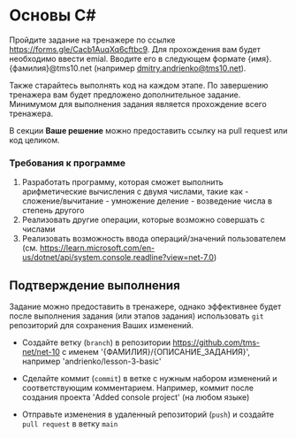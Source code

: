 # Основы C#
Пройдите задание на тренажере по ссылке https://forms.gle/Cacb1AuqXq6cftbc9. Для прохождения вам будет необходимо ввести emial. Вводите его в следующем формате {имя}.{фамилия}@tms10.net (например dmitry.andrienko@tms10.net).

Также старайтесь выполнять код на каждом этапе. По завершению тренажера вам будет предложено дополнительное задание. Минимумом для выполнения задания является прохождение всего тренажера.

В секции **Ваше решение** можно предоставить ссылку на pull request или код целиком.

### Требования к программе
  1. Разработать программу, которая сможет выполнить арифметические вычисления с двумя числами, такие как
    - сложение/вычитание
    - умножение деление
    - возведение числа в степень другого
  2. Реализовать другие операции, которые возможно совершать с числами
  3. Реализовать возможность ввода операций/значений пользователем (см. https://learn.microsoft.com/en-us/dotnet/api/system.console.readline?view=net-7.0)

## Подтверждение выполнения
Задание можно предоставить в тренажере, однако эффективнее будет после выполнения задания (или этапов задания) использовать `git` репозиторий для сохранения Ваших изменений.

 - Создайте ветку (`branch`) в репозитории https://github.com/tms-net/net-10 с именем '{ФАМИЛИЯ}/{ОПИСАНИЕ_ЗАДАНИЯ}', например 'andrienko/lesson-3-basic'

 - Сделайте коммит (`commit`) в ветке с нужным набором изменений и соответствующим комментарием. Например, коммит после создания проекта 'Added console project' (на любом языке)

 - Отправьте изменения в удаленный репозиторий (`push`) и создайте `pull request` в ветку `main`